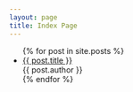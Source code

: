 ```yaml
---
layout: page
title: Index Page
---
```


<ul>
  {% for post in site.posts %}
    <li>
      <a href="{{ post.url }}">{{ post.title }}</a><br />
      {{ post.author }}
    </li>
  {% endfor %}
</ul>